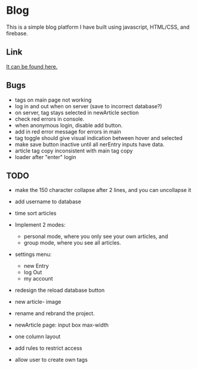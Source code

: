 # Blog

This is a simple blog platform I have built using javascript, HTML/CSS, and firebase.

## Link

[It can be found here.](https://lucyod10.github.io/Noggin-News/)

## Bugs

- tags on main page not working
- log in and out when on server (save to incorrect database?)
- on server, tag stays selected in newArticle section
- check red errors in console.
- when anonymous login, disable add button.
- add in red error message for errors in main
- tag toggle should give visual indication between hover and selected
- make save button inactive until all nerEntry inputs have data.
- article tag copy inconsistent with main tag copy
- loader after "enter" login 

## TODO

- make the 150 character collapse after 2 lines, and you can uncollapse it
- add username to database
- time sort articles
- Implement 2 modes:
  - personal mode, where you only see your own articles, and
  - group mode, where you see all articles.

- settings menu:
  - new Entry
  - log Out
  - my account
- redesign the reload database button
- new article- image
- rename and rebrand the project.
- newArticle page: input box max-width
- one column layout
- add rules to restrict access
- allow user to create own tags
